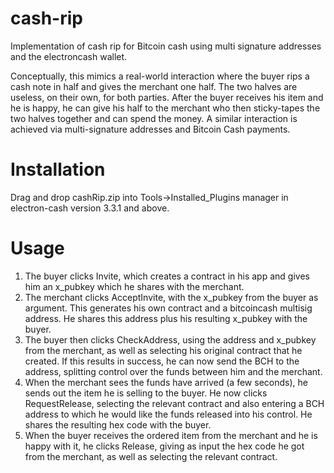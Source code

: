 # cash-rip
Implementation of cash rip for Bitcoin cash using multi signature addresses and the electroncash wallet.

Conceptually, this mimics a real-world interaction where the buyer rips a cash note in half and gives the merchant one half.
The two halves are useless, on their own, for both parties. After the buyer receives his item and he is happy, he can give his half to the 
merchant who then sticky-tapes the two halves together and can spend the money. A similar interaction is achieved via 
multi-signature addresses and Bitcoin Cash payments.

# Installation

Drag and drop cashRip.zip into Tools->Installed_Plugins manager in electron-cash version 3.3.1 and above.

# Usage

1. The buyer clicks Invite, which creates a contract in his app and gives him an x_pubkey which he shares with the merchant.
2. The merchant clicks AcceptInvite, with the x_pubkey from the buyer as argument. This generates his own contract and a bitcoincash multisig address. He shares this address plus his resulting x_pubkey with the buyer.
3. The buyer then clicks CheckAddress, using the address and x_pubkey from the merchant, as well as selecting his original contract that he created. If this results in success, he can now send the BCH to the address, splitting control over the funds between him and the merchant.
4. When the merchant sees the funds have arrived (a few seconds), he sends out the item he is selling to the buyer. He now clicks RequestRelease, selecting the relevant contract and also entering a BCH address to which he would like the funds released into his control. He shares the resulting hex code with the buyer.
5. When the buyer receives the ordered item from the merchant and he is happy with it, he clicks Release, giving as input the hex code he got from the merchant, as well as selecting the relevant contract.
